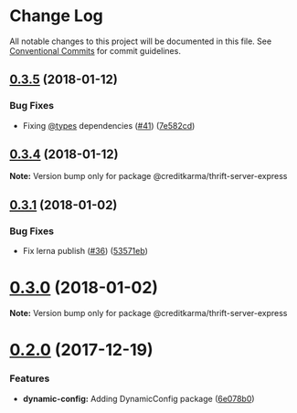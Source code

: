 # Change Log

All notable changes to this project will be documented in this file.
See [Conventional Commits](https://conventionalcommits.org) for commit guidelines.

<a name="0.3.5"></a>
## [0.3.5](https://github.com/creditkarma/thrift-server/tree/master/packages/thrift-server-express/compare/v0.3.4...v0.3.5) (2018-01-12)


### Bug Fixes

* Fixing [@types](https://github.com/types) dependencies ([#41](https://github.com/creditkarma/thrift-server/tree/master/packages/thrift-server-express/issues/41)) ([7e582cd](https://github.com/creditkarma/thrift-server/tree/master/packages/thrift-server-express/commit/7e582cd))




<a name="0.3.4"></a>
## [0.3.4](https://github.com/creditkarma/thrift-server/tree/master/packages/thrift-server-express/compare/v0.3.3...v0.3.4) (2018-01-12)




**Note:** Version bump only for package @creditkarma/thrift-server-express

<a name="0.3.1"></a>
## [0.3.1](https://github.com/creditkarma/thrift-server/tree/master/packages/thrift-server-express/compare/v0.3.0...v0.3.1) (2018-01-02)


### Bug Fixes

* Fix lerna publish ([#36](https://github.com/creditkarma/thrift-server/tree/master/packages/thrift-server-express/issues/36)) ([53571eb](https://github.com/creditkarma/thrift-server/tree/master/packages/thrift-server-express/commit/53571eb))




<a name="0.3.0"></a>
# [0.3.0](https://github.com/creditkarma/thrift-server/tree/master/packages/thrift-server-express/compare/v0.2.0...v0.3.0) (2018-01-02)




**Note:** Version bump only for package @creditkarma/thrift-server-express

<a name="0.2.0"></a>
# [0.2.0](https://github.com/creditkarma/thrift-server/tree/master/packages/thrift-server-express/compare/v0.1.3...v0.2.0) (2017-12-19)


### Features

* **dynamic-config:** Adding DynamicConfig package ([6e078b0](https://github.com/creditkarma/thrift-server/tree/master/packages/thrift-server-express/commit/6e078b0))
